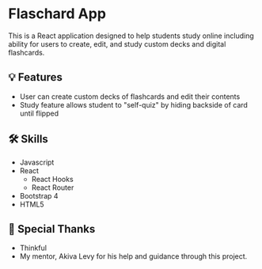 # Flaschard App

This is a React application designed to help students study online including ability for users to create, edit, and study custom decks and digital flashcards.

## :bulb: Features
* User can create custom decks of flashcards and edit their contents
* Study feature allows student to "self-quiz" by hiding backside of card until flipped

## :hammer_and_wrench: Skills
* Javascript
* React
  * React Hooks
  * React Router
* Bootstrap 4
* HTML5

## :handshake: Special Thanks
* Thinkful
* My mentor, Akiva Levy for his help and guidance through this project.
